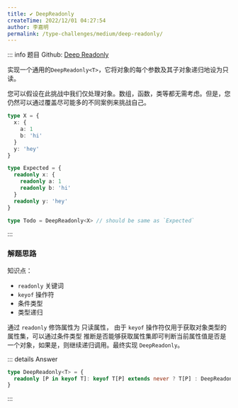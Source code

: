 ```yaml
---
title: ✔️ DeepReadonly
createTime: 2022/12/01 04:27:54
author: 李嘉明
permalink: /type-challenges/medium/deep-readonly/
---
```


::: info 题目
Github: [Deep Readonly](https://github.com/type-challenges/type-challenges/blob/main/questions/00009-medium-deep-readonly/)

实现一个通用的`DeepReadonly<T>`，它将对象的每个参数及其子对象递归地设为只读。

您可以假设在此挑战中我们仅处理对象。数组，函数，类等都无需考虑。但是，您仍然可以通过覆盖尽可能多的不同案例来挑战自己。

```ts
type X = {
  x: {
    a: 1
    b: 'hi'
  }
  y: 'hey'
}

type Expected = {
  readonly x: {
    readonly a: 1
    readonly b: 'hi'
  }
  readonly y: 'hey'
}

type Todo = DeepReadonly<X> // should be same as `Expected`
```

:::

### 解题思路

知识点：

- `readonly` 关键词
- `keyof` 操作符
- 条件类型
- 类型递归

通过 `readonly` 修饰属性为 只读属性， 由于 `keyof` 操作符仅用于获取对象类型的 属性集，可以通过条件类型
推断是否能够获取属性集即可判断当前属性值是否是一个对象，如果是，则继续递归调用。最终实现 `DeepReadonly`。

::: details Answer

```ts
type DeepReadonly<T> = {
  readonly [P in keyof T]: keyof T[P] extends never ? T[P] : DeepReadonly<T[P]>
}
```

:::
